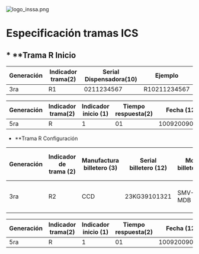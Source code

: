 <img src="https://github.com/camiloadominguez/peliculas-backend/edit/master/logo.png" alt="logo_inssa.png">

# Especificación tramas ICS

## * **Trama R Inicio

| Generación | Indicador trama(2) | Serial Dispensadora(10) | Ejemplo |
| --- | --- | --- | --- |
| 3ra | R1 | 0211234567 | R10211234567 |

| Generación | Indicador trama(2) | Indicador inicio (1) | Tiempo respuesta(2) | Fecha (12) | Serial (10) | Ejemplo |
| --- | --- | --- | --- | --- | --- | --- |
| 5ra | R | 1 | 01 | 100920090605 | 0211234567 | R1011009200906050211234567 |

* **Trama R Configuración

| Generación | Indicador de trama (2) | Manufactura billetero (3) | Serial billetero (12) | Modelo billetero (12) | Manufactura monedero (3) | Serial monedero (12) | Modelo monedero (12) | Versión FW PIC18F8722 (2) | Versión FW PIC18F4550 (2) | Intensidad de señal (2) | Calidad de señal (1) | Serial dispensadora (10) | Ejemplo |
| --- | --- | --- | --- | --- | --- | --- | --- | --- | --- | --- | --- | --- | --- |
| 3ra | R2 | CCD | 23KG39101321 | SMV-CO-MDB | MEI | 2669G600954  | CF7600MDB    | 51 | 27 | 31 | 0 | 0211234567 | R2CCD23KG39101321SMV-CO-MDB  MEI2669G600954 CF7600MDB   51273100211234567 |

| Generación | Indicador trama(2) | Indicador inicio (1) | Tiempo respuesta(2) | Fecha (12) | Serial (10) | Ejemplo |
| --- | --- | --- | --- | --- | --- | --- |
| 5ra | R | 1 | 01 | 100920090605 | 0211234567 | R1011009200906050211234567 |
